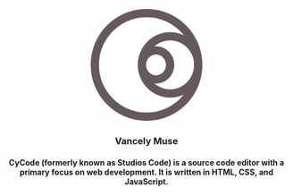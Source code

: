 <p align="center">
  <a href="https://github.com/Magayaga/CyCode">
    <img src="images/logo.svg" width="200" height="200">
  </a>
</p>

<h3 align="center">Vancely Muse</h3>

<h4 align="center">CyCode (formerly known as Studios Code) is a source code editor with a primary focus on web development.  It is written in HTML, CSS, and JavaScript.</h4>
